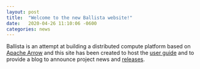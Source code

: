 ```yaml
---
layout: post
title:  "Welcome to the new Ballista website!"
date:   2020-04-26 11:10:06 -0600
categories: news
---
```


Ballista is an attempt at building a distributed compute platform based on [Apache Arrow](https://arrow.apache.org/) and this site has been created to host the [user guide](/docs) and to provide a blog to announce project news and [releases](/releases).
